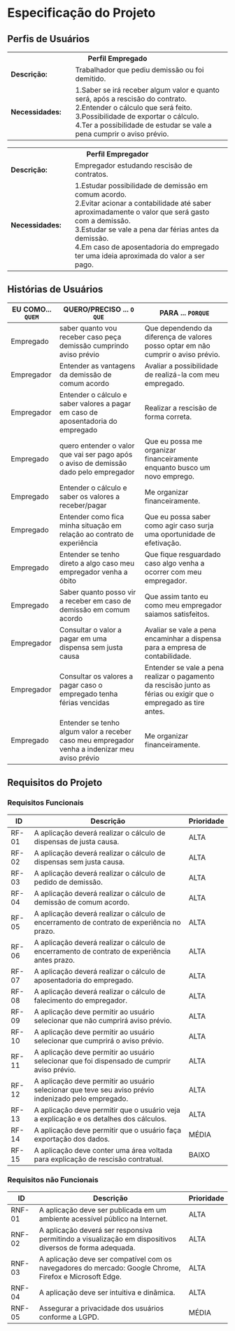 # Especificação do Projeto

## Perfis de Usuários
<table>
<tbody>
<tr align=center>
<th colspan="2">Perfil Empregado</th>
</tr>
<tr>
<td width="150px"><b>Descrição:</b></td>
<td width="600px">Trabalhador que pediu demissão ou foi demitido. </td>
</tr>
<tr>
<td><b>Necessidades:</b></td>
<td>
    1.Saber se irá receber algum valor e quanto será, após a rescisão do contrato.<br>
    2.Entender o cálculo que será feito.<br>
    3.Possibilidade de exportar o cálculo.<br>
    4.Ter a possibilidade de estudar se vale a pena cumprir o aviso prévio.<br>
</td>
</tr>
</tbody>
</table>

<table>
<tbody>
<tr align=center>
<th colspan="2">Perfil Empregador</th>
</tr>
<tr>
<td width="150px"><b>Descrição:</b></td>
<td width="600px">Empregador estudando rescisão de contratos.</td>
</tr>
<tr>
<td><b>Necessidades:</b></td>
<td>
    1.Estudar possibilidade de demissão em comum acordo.<br>
    2.Evitar acionar a contabilidade até saber aproximadamente o valor que será gasto com a demissão.<br>
    3.Estudar se vale a pena dar férias antes da demissão.<br>
    4.Em caso de aposentadoria do empregado ter uma ideia aproximada do valor a ser pago.<br>
</td>
</tr>
</tbody>
</table>


## Histórias de Usuários
|EU COMO... `QUEM`   | QUERO/PRECISO ... `O QUE` |PARA ... `PORQUE`                 |
|--------------------|---------------------------|----------------------------------|
| Empregado | saber quanto vou receber caso peça demissão cumprindo aviso prévio | Que dependendo da diferença de valores posso optar em não cumprir o aviso prévio. |
| Empregador | Entender as vantagens da demissão de comum acordo | Avaliar a possibilidade de realizá-la com meu empregado. |
| Empregador | Entender o cálculo e saber valores a pagar em caso de aposentadoria do empregado | Realizar a rescisão de forma correta. |
| Empregado | quero entender o valor que vai ser pago após o aviso de demissão dado pelo empregador | Que eu possa me organizar financeiramente enquanto busco um novo emprego. |
| Empregado | Entender o cálculo e saber os valores a receber/pagar | Me organizar financeiramente. |
| Empregado | Entender como fica minha situação em relação ao contrato de experiência | Que eu possa saber como agir caso surja uma oportunidade de efetivação. |
| Empregado | Entender se tenho direto a algo caso meu empregador venha a óbito | Que fique resguardado caso algo venha a ocorrer com meu empregador. |
| Empregado | Saber quanto posso vir a receber em caso de demissão em comum acordo | Que assim tanto eu como meu empregador saiamos satisfeitos. |
| Empregador | Consultar o valor a pagar em uma dispensa sem justa causa | Avaliar se vale a pena encaminhar a dispensa para a empresa de contabilidade. |
| Empregador | Consultar os valores a pagar caso o empregado tenha férias vencidas | Entender se vale a pena realizar o pagamento da rescisão junto as férias ou exigir que o empregado as tire antes. |
| Empregado | Entender se tenho algum valor a receber caso meu empregador venha a indenizar meu aviso prévio | Me organizar financeiramente. |

## Requisitos do Projeto

### Requisitos Funcionais
|ID    | Descrição                | Prioridade |
|-------|---------------------------------|----|
| RF-01 | A aplicação deverá realizar o cálculo de dispensas de justa causa. | ALTA | 
| RF-02 | A aplicação deverá realizar o cálculo de dispensas sem justa causa. | ALTA |
| RF-03 | A aplicação deverá realizar o cálculo de pedido de demissão. | ALTA |
| RF-04 | A aplicação deverá realizar o cálculo de demissão de comum acordo. | ALTA |
| RF-05 | A aplicação deverá realizar o cálculo de encerramento de contrato de experiência no prazo. | ALTA |
| RF-06 | A aplicação deverá realizar o cálculo de encerramento de contrato de experiência antes prazo. | ALTA |
| RF-07 | A aplicação deverá realizar o cálculo de aposentadoria do empregado. | ALTA |
| RF-08 | A aplicação deverá realizar o cálculo de falecimento do empregador. | ALTA |
| RF-09 | A aplicação deve permitir ao usuário selecionar que não cumprirá aviso prévio. | ALTA |
| RF-10 | A aplicação deve permitir ao usuário selecionar que cumprirá o aviso prévio. | ALTA |
| RF-11 | A aplicação deve permitir ao usuário selecionar que foi dispensado de cumprir aviso prévio. | ALTA |
| RF-12 | A aplicação deve permitir ao usuário selecionar que teve seu aviso prévio indenizado pelo empregado. | ALTA |
| RF-13 | A aplicação deve permitir que o usuário veja a explicação e os detalhes dos cálculos. | ALTA |
| RF-14 | A aplicação deve permitir que o usuário faça exportação dos dados. | MÉDIA |
| RF-15 | A aplicação deve conter uma área voltada para explicação de rescisão contratual. | BAIXO |

### Requisitos não Funcionais
|ID      | Descrição               |Prioridade |
|--------|-------------------------|----|
| RNF-01 | A aplicação deve ser publicada em um ambiente acessível público na Internet. | ALTA |
| RNF-02 | A aplicação deverá ser responsiva permitindo a visualização em dispositivos diversos de forma adequada. | ALTA |
| RNF-03 | A aplicação deve ser compatível com os navegadores do mercado: Google Chrome, Firefox e Microsoft Edge. | ALTA |
| RNF-04 | A aplicação deve ser intuitiva e dinâmica. | ALTA |
| RNF-05 | Assegurar a privacidade dos usuários conforme a LGPD. | MÉDIA | 